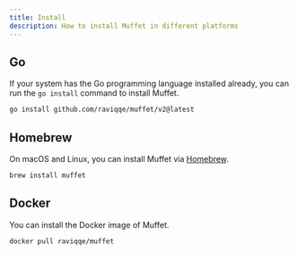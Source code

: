 ```yaml
---
title: Install
description: How to install Muffet in different platforms
---
```


## Go

If your system has the Go programming language installed already, you can run the `go install` command to install Muffet.

```sh
go install github.com/raviqqe/muffet/v2@latest
```

## Homebrew

On macOS and Linux, you can install Muffet via [Homebrew](https://brew.sh/).

```sh
brew install muffet
```

## Docker

You can install the Docker image of Muffet.

```sh
docker pull raviqqe/muffet
```
